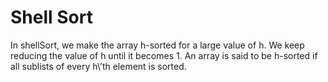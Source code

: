 # Shell Sort


In shellSort, we make the array h-sorted for a large value of h. We keep reducing the value of h until it becomes 1. An array is said to be h-sorted if all sublists of every h\’th element is sorted.

